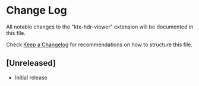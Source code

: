 # Change Log

All notable changes to the "ktx-hdr-viewer" extension will be documented in this file.

Check [Keep a Changelog](http://keepachangelog.com/) for recommendations on how to structure this file.

## [Unreleased]

- Initial release